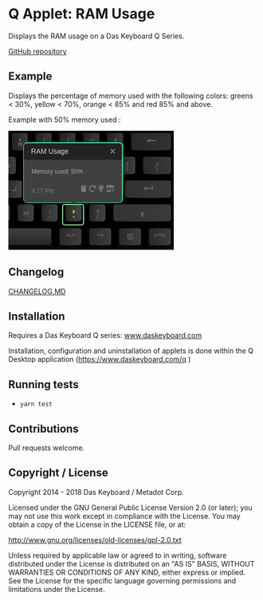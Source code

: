 # Q Applet: RAM Usage

Displays the RAM usage on a Das Keyboard Q Series.

[GitHub repository](https://github.com/daskeyboard/daskeyboard-applet--ram-usage)

## Example

Displays the percentage of memory used with the following colors: greens < 30%, yellow < 70%, orange < 85% and red 85% and above.

Example with 50% memory used :

![RAM Usage on a Das Keybaord Q](assets/image.png "Q RAM usage")

## Changelog

[CHANGELOG.MD](CHANGELOG.md)

## Installation

Requires a Das Keyboard Q series: www.daskeyboard.com

Installation, configuration and uninstallation of applets is done within
the Q Desktop application (https://www.daskeyboard.com/q )

## Running tests

- `yarn test`

## Contributions

Pull requests welcome.

## Copyright / License

Copyright 2014 - 2018 Das Keyboard / Metadot Corp.

Licensed under the GNU General Public License Version 2.0 (or later);
you may not use this work except in compliance with the License.
You may obtain a copy of the License in the LICENSE file, or at:

   http://www.gnu.org/licenses/old-licenses/gpl-2.0.txt

Unless required by applicable law or agreed to in writing, software
distributed under the License is distributed on an "AS IS" BASIS,
WITHOUT WARRANTIES OR CONDITIONS OF ANY KIND, either express or implied.
See the License for the specific language governing permissions and
limitations under the License.
